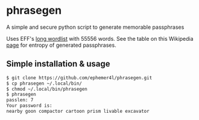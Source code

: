 # phrasegen
A simple and secure python script to generate memorable passphrases 

Uses EFF's [long wordlist](https://www.eff.org/files/2016/07/18/eff_large_wordlist.txt) with 55556 words. 
See the table on this Wikipedia [page](https://en.wikipedia.org/wiki/Password_strength) for entropy of generated passphrases.

## Simple installation & usage

```bash
$ git clone https://github.com/ephemer4l/phrasegen.git
$ cp phrasegen ~/.local/bin/
$ chmod ~/.local/bin/phrasegen
$ phrasegen
passlen: 7
Your password is:
nearby goon compactor cartoon prism livable excavator
```

